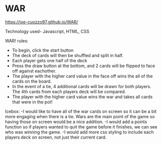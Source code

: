 # WAR
https://joe-cuozzo97.github.io/WAR/

Technology used- Javascript, HTML, CSS

WAR!
rules:
- To begin, click the start button
- The deck of cards will then be shuffled and split in half.
- Each player gets one half of the deck
- Press the draw button at the bottom, and 2 cards will be flipped to face off against eachother.
- The player with the higher card value in the face off wins the all of the cards on the board.
- In the event of a tie, 4 additional cards will be drawn for both players. The 4th cards from each players deck will be compared.
- The player with the higher card value wins the war and takes all cards that were in the pot!



Icebox:
-I would like to have all of the war cards on screen so it can be a bit more engaging when there is a tie. Wars are the main point of the game so having those on screen would be a nice addition.
-I would add a points function so if players wanted to quit the game before it finishes, we can see who was winning the game.
-I would add more css styling to include each players deck on screen, not just their current card.



